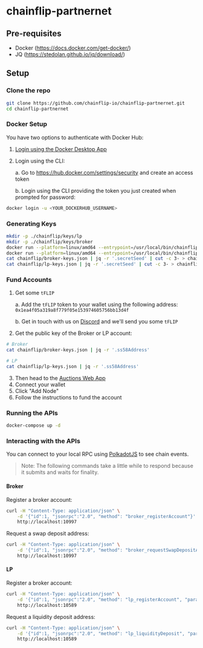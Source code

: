# chainflip-partnernet

## Pre-requisites
- Docker (https://docs.docker.com/get-docker/)
- JQ (https://stedolan.github.io/jq/download/)

## Setup
### Clone the repo

```bash
git clone https://github.com/chainflip-io/chainflip-partnernet.git
cd chainflip-partnernet
```
### Docker Setup
You have two options to authenticate with Docker Hub:
1. [Login using the Docker Desktop App](https://www.docker.com/blog/seamless-sign-in-with-docker-desktop-4-4-2/)
2. Login using the CLI:

    a. Go to https://hub.docker.com/settings/security and create an access token

    b. Login using the CLI providing the token you just created when prompted for password:
```bash
docker login -u <YOUR_DOCKERHUB_USERNAME>
```

### Generating Keys

```bash
mkdir -p ./chainflip/keys/lp
mkdir -p ./chainflip/keys/broker
docker run --platform=linux/amd64 --entrypoint=/usr/local/bin/chainflip-node chainfliplabs/chainflip-node:partnernet key generate --output-type=json > chainflip/lp-keys.json
docker run --platform=linux/amd64 --entrypoint=/usr/local/bin/chainflip-node chainfliplabs/chainflip-node:partnernet key generate --output-type=json > chainflip/broker-keys.json
cat chainflip/broker-keys.json | jq -r '.secretSeed' | cut -c 3- > chainflip/keys/broker/signing_key_file
cat chainflip/lp-keys.json | jq -r '.secretSeed' | cut -c 3- > chainflip/keys/lp/signing_key_file
```

### Fund Accounts

1. Get some `tFLIP`

    a. Add the `tFLIP` token to your wallet using the following address: `0x1ea4f05a319a8f779f05e153974605756bb13d4f`

    b. Get in touch with us on [Discord](https://discord.com/channels/824147014140952596/1045323960339935342) and we'll send you some `tFLIP`

2. Get the public key of the Broker or LP account:
```bash
# Broker
cat chainflip/broker-keys.json | jq -r '.ss58Address'

# LP
cat chainflip/lp-keys.json | jq -r '.ss58Address'
```

3. Then head to the [Auctions Web App](https://auctions-partnernet.chainflip.io/nodes)
4. Connect your wallet
5. Click "Add Node"
6. Follow the instructions to fund the account

### Running the APIs

```bash
docker-compose up -d
```

### Interacting with the APIs
You can connect to your local RPC using [PolkadotJS](https://polkadot.js.org/apps/?rpc=ws%3A%2F%2F127.0.0.1%3A9944#/explorer) to see chain events.
> Note: The following commands take a little while to respond because it submits and waits for finality.
#### Broker

Register a broker account:

```bash
curl -H "Content-Type: application/json" \
    -d '{"id":1, "jsonrpc":"2.0", "method": "broker_registerAccount"}' \
    http://localhost:10997
```

Request a swap deposit address:

```bash
curl -H "Content-Type: application/json" \
    -d '{"id":1, "jsonrpc":"2.0", "method": "broker_requestSwapDepositAddress", "params": ["Eth", "Flip","0xabababababababababababababababababababab", 0]}' \
    http://localhost:10997
```

#### LP

Register a broker account:

```bash
curl -H "Content-Type: application/json" \
    -d '{"id":1, "jsonrpc":"2.0", "method": "lp_registerAccount", "params": [0]}' \
    http://localhost:10589
```

Request a liquidity deposit address:

```bash
curl -H "Content-Type: application/json" \
    -d '{"id":1, "jsonrpc":"2.0", "method": "lp_liquidityDeposit", "params": ["Eth"]}' \
    http://localhost:10589
```